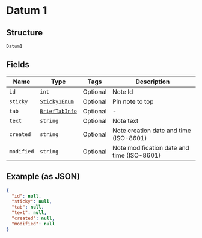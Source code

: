 
# Datum 1

## Structure

`Datum1`

## Fields

| Name | Type | Tags | Description |
|  --- | --- | --- | --- |
| `id` | `int` | Optional | Note Id |
| `sticky` | [`Sticky1Enum`](../../doc/models/sticky-1-enum.md) | Optional | Pin note to top |
| `tab` | [`BriefTabInfo`](../../doc/models/brief-tab-info.md) | Optional | - |
| `text` | `string` | Optional | Note text |
| `created` | `string` | Optional | Note creation date and time (ISO-8601) |
| `modified` | `string` | Optional | Note modification date and time (ISO-8601) |

## Example (as JSON)

```json
{
  "id": null,
  "sticky": null,
  "tab": null,
  "text": null,
  "created": null,
  "modified": null
}
```

